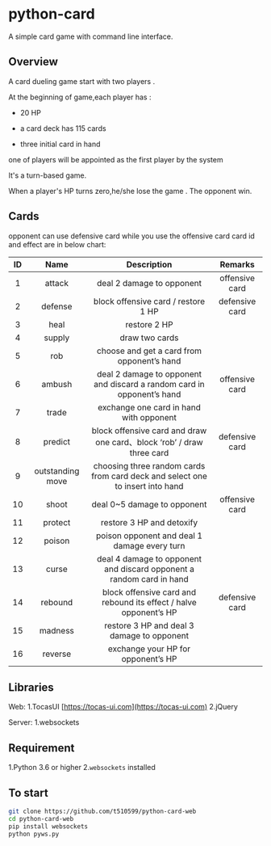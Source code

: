 # python-card
A simple card game with command line interface.

## Overview

A  card dueling game start with two players . 

At the beginning of game,each player has :

* 20 HP

* a card deck has 115 cards

* three initial card in hand

one of players will be appointed as the first player by the system

It's a turn-based game.

When a player's HP turns zero,he/she lose the game . The opponent win.

## Cards

opponent can use defensive card while you use the offensive card
card id and effect are in below chart:

|  ID | Name | Description | Remarks |
| :--:   | :-----:  | :----: | :-----: |
| 1 | attack | deal 2 damage to opponent | offensive card |
| 2 | defense | block offensive card / restore 1 HP  | defensive card |
| 3 | heal |  restore 2 HP  |  |
| 4 | supply | draw two cards  |  |
| 5 | rob | choose and get a card from opponent’s hand|  |
| 6 | ambush | deal 2 damage to opponent and discard a random card in opponent’s hand | offensive card |
| 7 | trade | exchange one card in hand with opponent  |  |
| 8 | predict | block offensive card and draw one card、block ‘rob’ / draw three card | defensive card |
| 9 | outstanding move | choosing three random cards from card deck and select one to insert into hand  |  |
| 10 | shoot | deal 0~5 damage to opponent  | offensive card |
| 11 | protect | restore 3 HP and detoxify |  |
| 12 | poison | poison opponent and deal 1 damage every turn  |  |
| 13 | curse | deal 4 damage to opponent and discard opponent a random card in hand  |  |
| 14 | rebound | block offensive card and rebound its effect / halve opponent’s HP  | defensive card |
| 15 | madness | restore 3 HP and deal 3 damage to opponent |  |
| 16 | reverse | exchange your HP for opponent’s HP  | <br> |

## Libraries
Web:
    1.TocasUI [https://tocas-ui.com](https://tocas-ui.com)
    2.jQuery

Server:
  1.websockets
    
## Requirement
1.Python 3.6 or higher
2.`websockets` installed

## To start
```bash
git clone https://github.com/t510599/python-card-web
cd python-card-web
pip install websockets
python pyws.py
```



